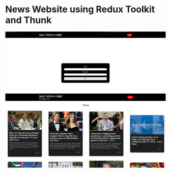 # News Website using Redux Toolkit and Thunk

![Login Page](https://raw.githubusercontent.com/mavihS-0/React/master/toolkit-thunk/assets/login.png)

![Home Page](https://raw.githubusercontent.com/mavihS-0/React/master/toolkit-thunk/assets/home.png)
